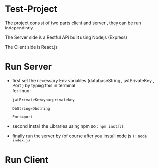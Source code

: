 # Test-Project
The project consist of two parts client and server , 
they can be run independintly

The Server side is a Restful APi  built using Nodejs (Express)

The Client side is React.js

# Run Server  
* first set the necessary  Env variables (databaseString , jwtPrivateKey , Port ) by typing this in terminal  
 for linux  : 
  
  `jwtPrivateKey=yourprivatekey`
  
  `DbString=Dbstring`
  
   `Port=port`
      
* second install the Libraries using npm so : `npm install`

* finally run the server by (of course after you install node js ) : `node index.js`
# Run Client 

  